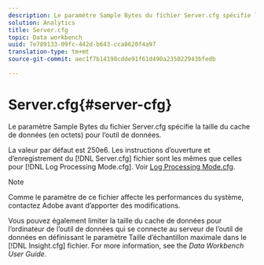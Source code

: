```yaml
---
description: Le paramètre Sample Bytes du fichier Server.cfg spécifie la taille du cache de données (en octets) pour l’outil de données.
solution: Analytics
title: Server.cfg
topic: Data workbench
uuid: 7e789133-09fc-442d-b643-cca8620f4a97
translation-type: tm+mt
source-git-commit: aec1f7b14198cdde91f61d490a235022943bfedb

---
```



# Server.cfg{#server-cfg}

Le paramètre Sample Bytes du fichier Server.cfg spécifie la taille du cache de données (en octets) pour l’outil de données.

La valeur par défaut est 250e6. Les instructions d’ouverture et d’enregistrement du [!DNL Server.cfg] fichier sont les mêmes que celles pour [!DNL Log Processing Mode.cfg]. Voir [Log Processing Mode.cfg](../../../home/c-dataset-const-proc/c-add-config-files/t-log-proc-mode.md#task-e530907cb34f488182afe625e6d9e44a).

>[!NOTE]
>
>Comme le paramètre de ce fichier affecte les performances du système, contactez Adobe avant d’apporter des modifications.

Vous pouvez également limiter la taille du cache de données pour l’ordinateur de l’outil de données qui se connecte au serveur de l’outil de données en définissant le paramètre Taille d’échantillon maximale dans le [!DNL Insight.cfg] fichier. For more information, see the *Data Workbench User Guide*.

